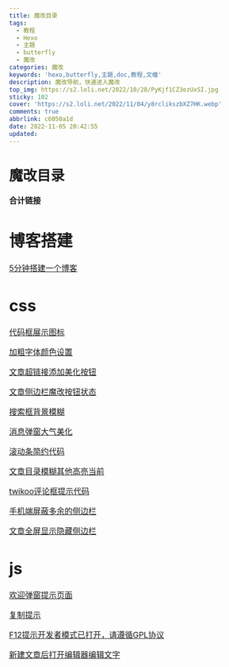 ```yaml
---
title: 魔改目录
tags:
  - 教程
  - Hexo
  - 主題
  - butterfly
  - 魔改
categories: 魔改
keywords: 'hexo,butterfly,主題,doc,教程,文檔'
description: 魔改导航，快速进入魔改
top_img: https://s2.loli.net/2022/10/28/PyKjf1CZ3ezUxSI.jpg
sticky: 102
cover: 'https://s2.loli.net/2022/11/04/y8rclikszbXZ7HK.webp'
comments: true
abbrlink: c6050a1d
date: 2022-11-05 20:42:55
updated:
---
```




# 魔改目录
<div  style="font-size:16px" >


**合计链接**

<!-- more -->
# 博客搭建

[5分钟搭建一个博客](/posts/b9dc5266.html)

# css

[代码框展示图标](/posts/b48f40bd.html#代码框展示图标)

[加粗字体颜色设置](/posts/b48f40bd.html#文章中的加粗文本颜色)

[文章超链接添加美化按钮](/posts/b48f40bd.html#文章超链接添加美化按钮颜色)

[文章侧边栏魔改按钮状态](/posts/b48f40bd.html#文章侧边栏按钮式美化)

[搜索框背景模糊](/posts/b48f40bd.html#搜索框背景虚化模糊)

[消息弹窗大气美化](/posts/b48f40bd.html#消息弹窗美化)

[滚动条简约代码](/posts/b48f40bd.html#滚动条)

[文章目录模糊其他高亮当前](/posts/b48f40bd.html#文章目录模糊效果)

[twikoo评论框提示代码](/posts/b48f40bd.html#评论输入框提示)

[手机端屏蔽多余的侧边栏](/posts/b48f40bd.html#手机端屏蔽归档)

[文章全屏显示隐藏侧边栏](/posts/b48f40bd.html#文章全屏隐藏侧边栏)


# js


[欢迎弹窗提示页面](/posts/3296cbc9.html)

[复制提示](/posts/3296cbc9.html)

[F12提示开发者模式已打开，请遵循GPL协议](/posts/3296cbc9.html)

[新建文章后打开编辑器编辑文字](/posts/1868f51e.html#scaffolds文件)



</div>